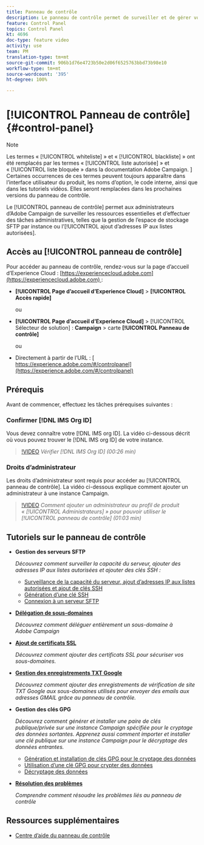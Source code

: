 ```yaml
---
title: Panneau de contrôle
description: Le panneau de contrôle permet de surveiller et de gérer votre espace de stockage SFTP par instance et d’ajouter des adresses IP aux listes autorisées.
feature: Control Panel
topics: Control Panel
kt: 4696
doc-type: feature video
activity: use
team: PM
translation-type: tm+mt
source-git-commit: 906b1d76e4723b50e2d06f6525763bbd73b98e10
workflow-type: tm+mt
source-wordcount: '395'
ht-degree: 100%

---
```



# [!UICONTROL Panneau de contrôle] {#control-panel}

>[!NOTE]
>
>Les termes « [!UICONTROL whiteliste] » et « [!UICONTROL blackliste] » ont été remplacés par les termes « [!UICONTROL liste autorisée] » et « [!UICONTROL liste bloquée » dans la documentation Adobe Campaign. ] Certaines occurrences de ces termes peuvent toujours apparaître dans l’interface utilisateur du produit, les noms d’option, le code interne, ainsi que dans les tutoriels vidéos. Elles seront remplacées dans les prochaines versions du panneau de contrôle.

Le [!UICONTROL panneau de contrôle] permet aux administrateurs d’Adobe Campaign de surveiller les ressources essentielles et d’effectuer des tâches administratives, telles que la gestion de l’espace de stockage SFTP par instance ou l’[!UICONTROL ajout d’adresses IP aux listes autorisées].

## Accès au [!UICONTROL panneau de contrôle]

Pour accéder au panneau de contrôle, rendez-vous sur la page d’accueil d’Experience Cloud : [https://experiencecloud.adobe.com](https://experiencecloud.adobe.com) :

* **[!UICONTROL Page d’accueil d’Experience Cloud]** > **[!UICONTROL Accès rapide]**

   ou
* **[!UICONTROL Page d’accueil d’Experience Cloud]** > [!UICONTROL Sélecteur de solution] : **Campaign** > carte **[!UICONTROL Panneau de contrôle]**

   ou

* Directement à partir de l’URL : [ https://experience.adobe.com/#/controlpanel](https://experience.adobe.com/#/controlpanel)

## Prérequis

Avant de commencer, effectuez les tâches prérequises suivantes :

### Confirmer [!DNL IMS Org ID]

Vous devez connaître votre [!DNL IMS org ID]. La vidéo ci-dessous décrit où vous pouvez trouver le [!DNL IMS org ID] de votre instance.

>[!VIDEO](https://video.tv.adobe.com/v/27183?quality=12)
*Vérifier [!DNL IMS Org ID] (00:26 min)*

### Droits d’administrateur

Les droits d’administrateur sont requis pour accéder au [!UICONTROL panneau de contrôle].
La vidéo ci-dessous explique comment ajouter un administrateur à une instance Campaign.

>[!VIDEO](https://video.tv.adobe.com/v/27147?quality=12)
*Comment ajouter un administrateur au profil de produit « [!UICONTROL Administrateurs] » pour pouvoir utiliser le [!UICONTROL panneau de contrôle] (01:03 min)*

## Tutoriels sur le panneau de contrôle

* **Gestion des serveurs SFTP**

   *Découvrez comment surveiller la capacité du serveur, ajouter des adresses IP aux listes autorisées et ajouter des clés SSH :*

   * [Surveillance de la capacité du serveur, ajout d’adresses IP aux listes autorisées et ajout de clés SSH](/help/administrating/control-panel/monitoring-server-capacity-allow-listing-adding-ssh-key.md)
   * [Génération d’une clé SSH](/help/administrating/control-panel/generate-ssh-key.md)
   * [Connexion à un serveur SFTP](/help/administrating/control-panel/connect-to-sftp-server.md)
* **[Délégation de sous-domaines](/help/administrating/control-panel/subdomain-delegation.md)**

   *Découvrez comment déléguer entièrement un sous-domaine à Adobe Campaign*
* **[Ajout de certificats SSL](/help/administrating/control-panel/adding-ssl-certificates.md)**

   *Découvrez comment ajouter des certificats SSL pour sécuriser vos sous-domaines.*

* **[Gestion des enregistrements TXT Google](/help/administrating/control-panel/google-txt-record-management.md)**

   *Découvrez comment ajouter des enregistrements de vérification de site TXT Google aux sous-domaines utilisés pour envoyer des emails aux adresses GMAIL grâce au panneau de contrôle.*

* **Gestion des clés GPG**

   *Découvrez comment générer et installer une paire de clés publique/privée sur une instance Campaign spécifiée pour le cryptage des données sortantes. Apprenez aussi comment importer et installer une clé publique sur une instance Campaign pour le décryptage des données entrantes.*

   * [Génération et installation de clés GPG pour le cryptage des données](./gpg-key-management/generating-and-installing-gpg-keys-for-data-encryption.md)
   * [Utilisation d’une clé GPG pour crypter des données](./gpg-key-management/using-a-gpg-key-to-encrypt-data.md)
   * [Décryptage des données](./gpg-key-management/decrypting-data.md)

* **[Résolution des problèmes](/help/administrating/control-panel/trouble-shooting.md)**

   *Comprendre comment résoudre les problèmes liés au panneau de contrôle*

## Ressources supplémentaires

* [Centre d’aide du panneau de contrôle](https://docs.adobe.com/content/help/fr-FR/control-panel/using/control-panel-home.html)

